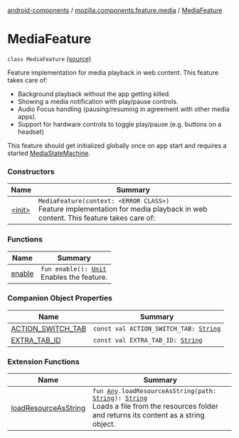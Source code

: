 [android-components](../../index.md) / [mozilla.components.feature.media](../index.md) / [MediaFeature](./index.md)

# MediaFeature

`class MediaFeature` [(source)](https://github.com/mozilla-mobile/android-components/blob/master/components/feature/media/src/main/java/mozilla/components/feature/media/MediaFeature.kt#L25)

Feature implementation for media playback in web content. This feature takes care of:

* Background playback without the app getting killed.
* Showing a media notification with play/pause controls.
* Audio Focus handling (pausing/resuming in agreement with other media apps).
* Support for hardware controls to toggle play/pause (e.g. buttons on a headset)

This feature should get initialized globally once on app start and requires a started
[MediaStateMachine](../../mozilla.components.feature.media.state/-media-state-machine/index.md).

### Constructors

| Name | Summary |
|---|---|
| [&lt;init&gt;](-init-.md) | `MediaFeature(context: <ERROR CLASS>)`<br>Feature implementation for media playback in web content. This feature takes care of: |

### Functions

| Name | Summary |
|---|---|
| [enable](enable.md) | `fun enable(): `[`Unit`](https://kotlinlang.org/api/latest/jvm/stdlib/kotlin/-unit/index.html)<br>Enables the feature. |

### Companion Object Properties

| Name | Summary |
|---|---|
| [ACTION_SWITCH_TAB](-a-c-t-i-o-n_-s-w-i-t-c-h_-t-a-b.md) | `const val ACTION_SWITCH_TAB: `[`String`](https://kotlinlang.org/api/latest/jvm/stdlib/kotlin/-string/index.html) |
| [EXTRA_TAB_ID](-e-x-t-r-a_-t-a-b_-i-d.md) | `const val EXTRA_TAB_ID: `[`String`](https://kotlinlang.org/api/latest/jvm/stdlib/kotlin/-string/index.html) |

### Extension Functions

| Name | Summary |
|---|---|
| [loadResourceAsString](../../mozilla.components.support.test.file/kotlin.-any/load-resource-as-string.md) | `fun `[`Any`](https://kotlinlang.org/api/latest/jvm/stdlib/kotlin/-any/index.html)`.loadResourceAsString(path: `[`String`](https://kotlinlang.org/api/latest/jvm/stdlib/kotlin/-string/index.html)`): `[`String`](https://kotlinlang.org/api/latest/jvm/stdlib/kotlin/-string/index.html)<br>Loads a file from the resources folder and returns its content as a string object. |
